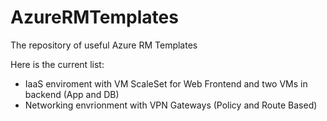 # AzureRMTemplates
The repository of useful Azure RM Templates

Here is the current list:
*  IaaS enviroment with VM ScaleSet for Web Frontend and two VMs in backend (App and DB)
*  Networking envrionment with VPN Gateways (Policy and Route Based)
